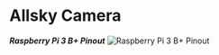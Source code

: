 # Allsky Camera

**_Raspberry Pi 3 B+ Pinout_**
![Raspberry Pi 3 B+ Pinout](https://github.com/hibernatusMV/allskycamera/tree/master/raspberrypi_pinout.jpg "Raspberry Pi 3 B+ Pinout")
